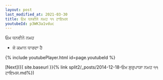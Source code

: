 ```yaml
---
layout: post
last_modified_at: 2021-03-30
title: ਓਮ ਧਨਵੀਨੇ ਨਮਹ ੧੧ ਟਾਇਮਸ
youtubeId: p3WK3a1vduc
---
```

 
 
 ਓਮ ਧਨਵੀਨੇ ਨਮਹ  
 
 -  ਜੋ ਕਮਾਨ ਧਾਰਦਾ ਹੈ 
 
  
 
  
 
 
 
 
 
 


{% include youtubePlayer.html id=page.youtubeId %}
 
[Next]({{ site.baseurl }}{% link  split2/_posts/2014-12-18-ਓਮ ਸੁਰੁਪਾਯਾ ਨਮਹ ੧੧ ਟਾਇਮਸ.md%})
 

